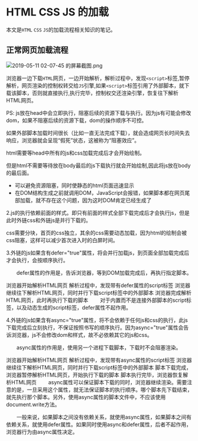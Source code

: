# HTML CSS JS 的加载

本文是`HTML` `CSS` `JS`的加载流程相关知识的笔记。

## 正常网页加载流程

![2019-05-11 02-07-45 的屏幕截图.png](http://img.codekissyoung.com/2019/05/11/7725ea1ba30ef8aa318dd79c9821d1e7.png)

浏览器一边下载`HTML`网页，一边开始解析，解析过程中，发现`<script>`标签,暂停解析，网页渲染的控制权转交给`JS`引擎,如果`<script>`标签引用了外部脚本，就下载该脚本，否则就直接执行,执行完毕，控制权交还渲染引擎，恢复往下解析HTML网页。

PS: js放在head中会立即执行，阻塞后续的资源下载与执行。因为js有可能会修改dom，如果不阻塞后续的资源下载，dom的操作顺序不可控。

如果外部脚本加载时间很长（比如一直无法完成下载），就会造成网页长时间失去响应，浏览器就会呈现“假死”状态，这被称为“阻塞效应”。

html需要等head中所有的js和css加载完成后才会开始绘制。

但是html不需要等待放在body最后的js下载执行就会开始绘制,因此将js放在body的最后面。

- 可以避免资源阻塞，同时使静态的html页面迅速显示
- 在DOM结构生成之前就调用DOM，JavaScript会报错，如果脚本都在网页尾部加载，就不存在这个问题，因为这时DOM肯定已经生成了

2.js的执行依赖前面的样式。即只有前面的样式全部下载完成后才会执行js，但是此时外链css和外链js是并行下载的。

css需要分块，首页的css独立，其余的css需要动态加载，因为html的绘制会被css阻塞，这样可以减少首次进入时的白屏时间。

3.外链的js如果含有defer="true"属性，将会并行加载js，到页面全部加载完成后才会执行，会按顺序执行。

　　defer属性的作用是，告诉浏览器，等到DOM加载完成后，再执行指定脚本。

浏览器开始解析HTML网页
解析过程中，发现带有defer属性的script标签
浏览器继续往下解析HTML网页，同时并行下载script标签中的外部脚本
浏览器完成解析HTML网页，此时再执行下载的脚本
　　对于内置而不是连接外部脚本的script标签，以及动态生成的script标签，defer属性不起作用。

4.外链的js如果含有async="true"属性，将不会依赖于任何js和css的执行，此js下载完成后立刻执行，不保证按照书写的顺序执行。因为async="true"属性会告诉浏览器，js不会修改dom和样式，故不必依赖其它的js和css。　

　　async属性的作用是，使用另一个进程下载脚本，下载时不会阻塞渲染。

浏览器开始解析HTML网页
解析过程中，发现带有async属性的script标签
浏览器继续往下解析HTML网页，同时并行下载script标签中的外部脚本
脚本下载完成，浏览器暂停解析HTML网页，开始执行下载的脚本
脚本执行完毕，浏览器恢复解析HTML网页
　　async属性可以保证脚本下载的同时，浏览器继续渲染。需要注意的是，一旦采用这个属性，就无法保证脚本的执行顺序。哪个脚本先下载结束，就先执行那个脚本。另外，使用async属性的脚本文件中，不应该使用document.write方法。

　　一般来说，如果脚本之间没有依赖关系，就使用async属性，如果脚本之间有依赖关系，就使用defer属性。如果同时使用async和defer属性，后者不起作用，浏览器行为由async属性决定。